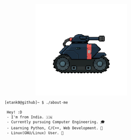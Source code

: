<div style="display:flex; align-items:center; justify-content:center;">
 <img src="https://github.com/etank0/etank0/blob/main/etank0-transparent.gif" width="300" height="300" />
</div>

```
[etank0@github]~ $ ./about-me

 Hey! :D
 - I'm from India. 🇮🇳
 - Currently pursuing Computer Engineering. 🎓
 - Learning Python, C/C++, Web Development. 🐍
 - Linux(GNU/Linux) User. 🐧
```
